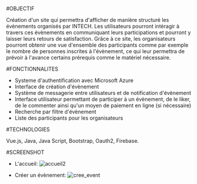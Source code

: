 #OBJECTIF

Création d'un site qui permettra d'afficher de manière structuré les évènements organisés par INTECH. Les utilisateurs pourront intéragir à travers ces évènements en communiquant leurs participations et pourront y laisser leurs retours de satisfaction. Grâce à ce site, les organisateurs pourront obtenir une vue d'ensemble des participants comme par exemple le nombre de personnes inscrites à l'évènement, ce qui leur permettra de prévoir à l'avance certains prérequis comme le matériel nécessaire.

#FONCTIONNALITES

- Systeme d'authentification avec Microsoft Azure
- Interface de création d'évènement
- Système de messagerie entre utilisateurs et de notification d'évènement
- Interface utilisateur permettant de participer à un évènement, de le liker, de le commenter ainsi qu'un moyen de paiement en ligne (si nécessaire)
- Recherche par filtre d'évènement
- Liste des participants pour les organisateurs

#TECHNOLOGIES

Vue.js, Java, Java Script, Bootstrap, Oauth2, Firebase.

#SCREENSHOT

- L'accueil:
![accueil2](https://user-images.githubusercontent.com/73828008/209867087-f49d71b4-9914-4e2b-9f0e-1368b2088928.png)

- Créer un évènement:
![cree_event](https://user-images.githubusercontent.com/73828008/209867278-44b9656d-37e9-45a4-b7fd-1715ce998157.png)
